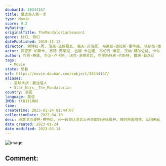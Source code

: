 ```yaml
---
doubanId: 30344167
title: 曼达洛人第一季
type: Movie
score: 9.2
myRating: 
originalTitle: TheMandalorianSeason1
genre: 科幻, 奇幻
datePublished: 2019-11-12
director: 黛博拉·周, 瑞克·法穆易瓦, 戴夫·菲洛尼, 布莱丝·达拉斯·霍华德, 塔伊加·维迪提, 乔恩·费儒
actor: 佩德罗·帕斯卡, 泰特·弗莱彻, 吉娜·卡拉诺, 布伦丹·维恩, 沃纳·赫尔佐格, 卡尔·韦瑟斯, 奥米德·阿布塔西, 尼克·诺特, 艾米莉·斯沃洛, 塔伊加·维迪提, 约翰·比斯利, 霍拉提奥·桑斯, 瑞恩·沃森, 布莱恩·波塞恩, 阿西夫·阿里, 萨拉·贝克, 尤金·科德罗, 吉安卡罗·埃斯波西托, 利欧·哈克福德, 茱莉亚·琼斯, 多米尼克·培斯, 乔恩·费儒, 裘德·沃尔克, 马克·哈米尔, 特洛伊·科特苏尔, 温明娜, 比尔·伯尔, 密斯提·罗萨斯, 德鲁·哈尔, 艾丹·伯托拉, 卡德罗莎·奥娜·卡罗尔
author: 乔恩·费儒, 乔治·卢卡斯, 瑞克·法穆易瓦, 克里斯托弗·约斯特, 戴夫·菲洛尼
tags:
  - Movie
state: 想看
url: https://movie.douban.com/subject/30344167/
aliases:
  - 星球大战：曼达洛人
  - Star_Wars__The_Mandalorian
country: 美国
language: 英语
IMDb: tt8111088
time: 
createTime: 2023-01-24 01:44:07
collectionDate: 2022-04-10
desc: 继詹戈与波巴·费特后，另一段曼达洛武士传奇即将徐徐展开。彼时帝国陷落、军团未起，远在新共和国疆域之外，一名孤胆枪手浪迹星涯。
date created: 2023-01-24
date modified: 2023-03-14
---
```


![image](p2566627804.jpg)

Comment:
---
